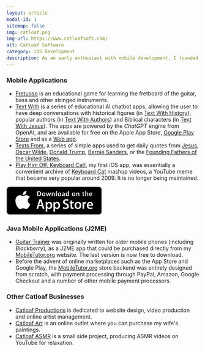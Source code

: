```yaml
---
layout: article
modal-id: 1
sitemap: false
img: catloaf.png
img-url: https://www.catloafsoft.com/
alt: Catloaf Software
category: iOS Development
description: As an early enthusiast with mobile development, I founded <a href="https://www.catloafsoft.com/">Catloaf Software</a> to market apps for Apple platforms.
---
```

### Mobile Applications

* [Fretuoso](https://fretuoso.app/) is an educational game for learning the fretboard of the guitar, bass and other stringed instruments.
* [Text With](https://textwith.me) is a series of educational AI chatbot apps, allowing the user to have deep conversations with historical figures (in [Text With History](https://textwith.me/history/)), popular authors (in [Text With Authors](https://textwith.me/authors/)) and Biblical characters (in [Text With Jesus](https://textwith.me/jesus/)). The apps are powered by the *ChatGPT* engine from OpenAI, and are available for free on the Apple App Store, [Google Play Store](https://play.google.com/store/apps/dev?id=8182293785712256064) and as a [Web app](https://textwith.app/).
* [Texts From](https://texts.fr), a series of simple apps used to get daily quotes from [Jesus](https://jesus.texts.fr), [Oscar Wilde](https://wilde.texts.fr), [Donald Trump](https://trump.texts.fr), [Bernie Sanders](https://bernie.texts.fr),  or the [Founding Fathers of the United States](https://fathers.texts.fr).
* [Play Him Off, Keyboard Cat!](https://iphonekeyboardcat.com/), my first iOS app, was essentially a convenient archive of [Keyboard Cat](https://knowyourmeme.com/memes/keyboard-cat) mashup videos, a YouTube meme that became very popular around 2009. It is no longer being maintained.

[![Catloaf Software Apps](img/appstore-badge.png)](https://apps.apple.com/developer/catloaf-software-llc/id316792340)

### Java Mobile Applications (J2ME)

* [Guitar Trainer](https://www.mobiletutor.org/guitar) was originally written for older mobile phones (including *Blackberry*), as a J2ME app that could be purchased directly from my [MobileTutor.org](https://www.mobiletutor.org) website. The last version is now free to download.
* Before the advent of online marketplaces such as the App Store and Google Play, the [MobileTutor.org](https://www.mobiletutor.org) store backend was entirely designed from scratch, with payment processing through PayPal, Amazon, Google Checkout and a number of other mobile payment processors.

### Other Catloaf Businesses

* [Catloaf Productions](https://catloafprod.com) is dedicated to website design, video production and online artist management.
* [Catloaf Art](https://catloaf.art) is an online outlet where you can purchase my wife's paintings.
* [Catloaf ASMR](https://catloafasmr.com) is a small side project, producing ASMR videos on YouTube for relaxation.

